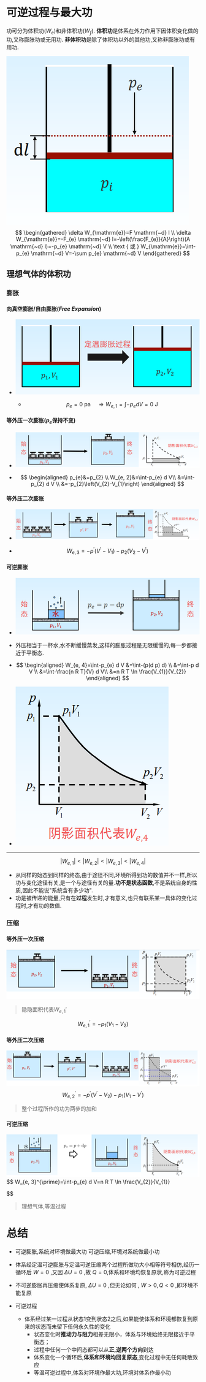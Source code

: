 # 可逆过程与最大功

功可分为体积功($W_e$)和非体积功($W_f$).
**体积功**是体系在外力作用下因体积变化做的功,又称膨胀功或无用功.
**非体积功**是除了体积功以外的其他功,又称非膨胀功或有用功.

![image-20210920210719149](image/image-20210920210719149.png)
$$
\begin{gathered}
\delta W_{\mathrm{e}}=F \mathrm{~d} l \\
\delta W_{\mathrm{e}}=-F_{e} \mathrm{~d} l=-\left(\frac{F_{e}}{A}\right)(A \mathrm{~d} l)=-p_{e} \mathrm{~d} V \\
\text { 或 } W_{\mathrm{e}}=\int-p_{e} \mathrm{~d} V=-\sum p_{e} \mathrm{~d} V
\end{gathered}
$$

## 理想气体的体积功

### 膨胀

#### 向真空膨胀/自由膨胀($Free\ Expansion$)

+ ![image-20210920210727450](image/image-20210920210727450.png)

    + $$
        p_{e}=0\ \mathrm{pa} \quad \Rightarrow W_{e, 1}=\int-p_{e} d V=0 \mathrm{~J}
        $$

#### 等外压一次膨胀($p_e$保持不变)

 +    ![image-20210920211119503](image/image-20210920211119503.png)

 +    $$
      \begin{aligned}
      p_{e}&=p_{2} \\
      W_{e, 2}&=\int-p_{e} d V\\
      &=\int-p_{2} d V \\
      &=-p_{2}\left(V_{2}-V_{1}\right)
      \end{aligned}
      $$

#### 等外压二次膨胀

+ ![image-20210920211328298](image/image-20210920211328298.png)

+ $$
    W_{e, 3}=-p^{\prime}\left(V^{\prime}-V_{1}\right)-p_{2}\left(V_{2}-V^{\prime}\right)
    $$

#### 可逆膨胀

+ ![image-20210920211527698](image/image-20210920211527698.png)

+ 外压相当于一杯水,水不断缓慢蒸发,这样的膨胀过程是无限缓慢的,每一步都接近于平衡态.

+ $$
    \begin{aligned}
    W_{e, 4}=\int-p_{e} d V &=\int-(p(d p) d) \\
    &=\int-p d V \\
    &=\int-\frac{n R T}{V} d V\\
    &=n R T \ln \frac{V_{1}}{V_{2}}
    \end{aligned}
    $$

+ ![image-20210920211619718](image/image-20210920211619718.png)

---

$$
\left|W_{e, 1}\right|<\left|W_{e, 2}\right|<\left|W_{e, 3}\right|<\left|W_{e, 4}\right|
$$

+   从同样的始态到同样的终态,由于途径不同,环境所得到功的数值并不一样,所以功与变化途径有关,是一个与途径有关的量.**功不是状态函数**,不是系统自身的性质,因此不能说"系统含有多少功".
+   功是被传递的能量,只有在**过程**发生时,才有意义,也只有联系某一具体的变化过程时,才有功的数值.

### 压缩

#### 等外压一次压缩

![image-20210920221026206](image/image-20210920221026206.png)

>   隐隐面积代表$W_{e,1}'$

$$
W_{e, 1}^{\prime}=-p_{1}\left(V_{1}-V_{2}\right)
$$

####  等外压二次压缩

![image-20210920221158703](image/image-20210920221158703.png)
$$
W_{e, 2}^{\prime}=-p^{\prime}\left(V^{\prime}-V_{2}\right)-p_{1}\left(V_{1}-V^{\prime}\right)
$$

>   整个过程所作的功为两步的加和

#### 可逆压缩

![image-20210920221408855](image/image-20210920221408855.png)
$$
W_{e, 3}^{\prime}=\int-p_{e} d V=n R T \ln \frac{V_{2}}{V_{1}}

$$

>   理想气体,等温过程

# 总结

+   可逆膨胀,系统对环境做最大功
    可逆压缩,环境对系统做最小功
+   体系经定温可逆膨胀与定温可逆压缩两个过程所做功大小相等符号相仿,经历一循环后 $W=0$ ,又因 $\Delta U = 0$ ,故 $Q = 0$,体系和环境均恢复原状,称为可逆过程
+   不可逆膨胀再压缩使体系复原, $\Delta U = 0$ ,但无论如何 , $W > 0 , Q < 0$ ,即环境不能复原

+   可逆过程
    +   体系经过某一过程从状态1变到状态2之后,如果能使体系和环境都恢复到原来的状态而未留下任何永久性的变化
        +   状态变化时**推动力与阻力**相差无限小，体系与环境始终无限接近于平衡态；
        +   过程中任何一个中间态都可以从**正,逆两个方向**到达
        +   体系变化一个循环后,**体系和环境均回复原态**,变化过程中无任何耗散效应
        +   等温可逆过程中,体系对环境作最大功,环境对体系作最小功

